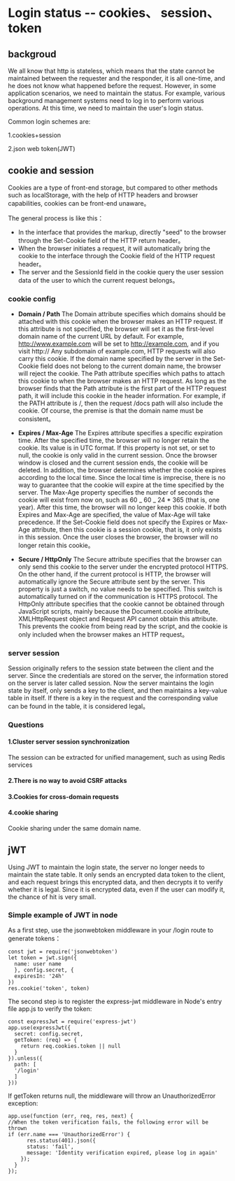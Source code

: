 # Login status -- cookies、 session、 token
## backgroud

We all know that http is stateless, which means that the state cannot be maintained between the requester and the responder, it is all one-time, and he does not know what happened before the request. However, in some application scenarios, we need to maintain the status. For example, various background management systems need to log in to perform various operations. At this time, we need to maintain the user's login status.

Common login schemes are:

1.cookies+session

2.json web token(JWT)

## cookie and session

Cookies are a type of front-end storage, but compared to other methods such as localStorage, with the help of HTTP headers and browser capabilities, cookies can be front-end unaware。

The general process is like this：

- In the interface that provides the markup, directly "seed" to the browser through the Set-Cookie field of the HTTP return header。
- When the browser initiates a request, it will automatically bring the cookie to the interface through the Cookie field of the HTTP request header。
- The server and the SessionId field in the cookie query the user session data of the user to which the current request belongs。

### cookie config

- **Domain / Path**
  The Domain attribute specifies which domains should be attached with this cookie when the browser makes an HTTP request. If this attribute is not specified, the browser will set it as the first-level domain name of the current URL by default. For example, http://www.example.com will be set to http://example.com, and if you visit http:// Any subdomain of example.com, HTTP requests will also carry this cookie. If the domain name specified by the server in the Set-Cookie field does not belong to the current domain name, the browser will reject the cookie.
  The Path attribute specifies which paths to attach this cookie to when the browser makes an HTTP request. As long as the browser finds that the Path attribute is the first part of the HTTP request path, it will include this cookie in the header information. For example, if the PATH attribute is /, then the request /docs path will also include the cookie. Of course, the premise is that the domain name must be consistent。

- **Expires / Max-Age**
  The Expires attribute specifies a specific expiration time. After the specified time, the browser will no longer retain the cookie. Its value is in UTC format. If this property is not set, or set to null, the cookie is only valid in the current session. Once the browser window is closed and the current session ends, the cookie will be deleted. In addition, the browser determines whether the cookie expires according to the local time. Since the local time is imprecise, there is no way to guarantee that the cookie will expire at the time specified by the server.
  The Max-Age property specifies the number of seconds the cookie will exist from now on, such as 60 _ 60 _ 24 \* 365 (that is, one year). After this time, the browser will no longer keep this cookie.
  If both Expires and Max-Age are specified, the value of Max-Age will take precedence.
  If the Set-Cookie field does not specify the Expires or Max-Age attribute, then this cookie is a session cookie, that is, it only exists in this session. Once the user closes the browser, the browser will no longer retain this cookie。

- **Secure / HttpOnly**
  The Secure attribute specifies that the browser can only send this cookie to the server under the encrypted protocol HTTPS. On the other hand, if the current protocol is HTTP, the browser will automatically ignore the Secure attribute sent by the server. This property is just a switch, no value needs to be specified. This switch is automatically turned on if the communication is HTTPS protocol.
  The HttpOnly attribute specifies that the cookie cannot be obtained through JavaScript scripts, mainly because the Document.cookie attribute, XMLHttpRequest object and Request API cannot obtain this attribute. This prevents the cookie from being read by the script, and the cookie is only included when the browser makes an HTTP request。

### server session

Session originally refers to the session state between the client and the server. Since the credentials are stored on the server, the information stored on the server is later called session.
Now the server maintains the login state by itself, only sends a key to the client, and then maintains a key-value table in itself. If there is a key in the request and the corresponding value can be found in the table, it is considered legal。

### Questions

#### 1.Cluster server session synchronization

The session can be extracted for unified management, such as using Redis services

#### 2.There is no way to avoid CSRF attacks

#### 3.Cookies for cross-domain requests

#### 4.cookie sharing

Cookie sharing under the same domain name.

## jWT

Using JWT to maintain the login state, the server no longer needs to maintain the state table. It only sends an encrypted data token to the client, and each request brings this encrypted data, and then decrypts it to verify whether it is legal. Since it is encrypted data, even if the user can modify it, the chance of hit is very small.

### Simple example of JWT in node

As a first step, use the jsonwebtoken middleware in your /login route to generate tokens：

```
const jwt = require('jsonwebtoken')
let token = jwt.sign({
  name: user name
  }, config.secret, {
  expiresIn: '24h'
})
res.cookie('token', token)
```

The second step is to register the express-jwt middleware in Node's entry file app.js to verify the token:

```
const expressJwt = require('express-jwt')
app.use(expressJwt({
  secret: config.secret,
  getToken: (req) => {
    return req.cookies.token || null
  }
}).unless({
  path: [
  '/login'
  ]
}))
```
If getToken returns null, the middleware will throw an UnauthorizedError exception:

```
app.use(function (err, req, res, next) {
//When the token verification fails, the following error will be thrown
if (err.name === 'UnauthorizedError') {
      res.status(401).json({
      status: 'fail',
      message: 'Identity verification expired, please log in again'
    });
  }
});
```
